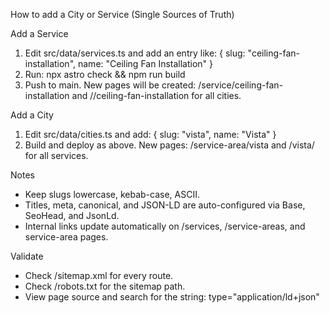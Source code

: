 How to add a City or Service (Single Sources of Truth)

Add a Service
1) Edit src/data/services.ts and add an entry like:
   { slug: "ceiling-fan-installation", name: "Ceiling Fan Installation" }
2) Run:
   npx astro check && npm run build
3) Push to main. New pages will be created:
   /service/ceiling-fan-installation and /<city>/ceiling-fan-installation for all cities.

Add a City
1) Edit src/data/cities.ts and add:
   { slug: "vista", name: "Vista" }
2) Build and deploy as above. New pages:
   /service-area/vista and /vista/<service> for all services.

Notes
- Keep slugs lowercase, kebab-case, ASCII.
- Titles, meta, canonical, and JSON-LD are auto-configured via Base, SeoHead, and JsonLd.
- Internal links update automatically on /services, /service-areas, and service-area pages.

Validate
- Check /sitemap.xml for every route.
- Check /robots.txt for the sitemap path.
- View page source and search for the string: type="application/ld+json"
